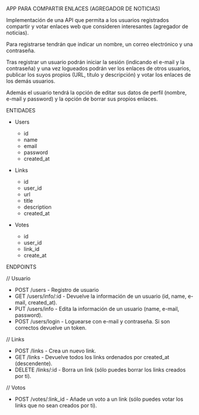 APP PARA COMPARTIR ENLACES (AGREGADOR DE NOTICIAS)

Implementación de una API que permita a los usuarios registrados compartir y votar enlaces web que consideren interesantes (agregador de noticias).

Para registrarse tendrán que indicar un nombre, un correo electrónico y una contraseña.

Tras registrar un usuario podrán iniciar la sesión (indicando el e-mail y la contraseña) y una vez logueados podrán ver los enlaces de otros usuarios, publicar los suyos propios (URL, título y descripción) y votar los enlaces de los demás usuarios.

Además el usuario tendrá la opción de editar sus datos de perfil (nombre, e-mail y password) y la opción de borrar sus propios enlaces.

ENTIDADES

- Users
    - id
    - name
    - email
    - password
    - created_at
- Links
    - id
    - user_id
    - url
    - title
    - description
    - created_at

- Votes
    - id
    - user_id
    - link_id
    - create_at


ENDPOINTS

// Usuario
- POST /users - Registro de usuario
- GET /users/info/:id - Devuelve la información de un usuario (id, name, e-mail, created_at).
- PUT /users/info - Edita la información de un usuario (name, e-mail, password).
- POST /users/login - Loguearse con e-mail y contraseña. Si son correctos devuelve un token.

// Links
- POST /links - Crea un nuevo link.
- GET /links - Devuelve todos los links ordenados por created_at (descendente).
- DELETE /links/:id - Borra un link (sólo puedes borrar los links creados por ti).

// Votos
- POST /votes/:link_id - Añade un voto a un link (sólo puedes votar los links que no sean creados por ti).